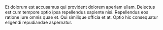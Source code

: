 Et dolorum est accusamus qui provident dolorem aperiam ullam.
Delectus est cum tempore optio ipsa repellendus sapiente nisi.
Repellendus eos ratione iure omnis quae et.
Qui similique officia et at.
Optio hic consequatur eligendi repudiandae aspernatur.